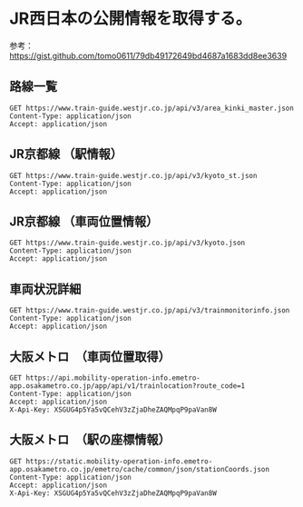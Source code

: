 # JR西日本の公開情報を取得する。

参考：https://gist.github.com/tomo0611/79db49172649bd4687a1683dd8ee3639

## 路線一覧

```http
GET https://www.train-guide.westjr.co.jp/api/v3/area_kinki_master.json
Content-Type: application/json
Accept: application/json
```

## JR京都線 （駅情報）

```http
GET https://www.train-guide.westjr.co.jp/api/v3/kyoto_st.json
Content-Type: application/json
Accept: application/json
```


## JR京都線 （車両位置情報）

```http
GET https://www.train-guide.westjr.co.jp/api/v3/kyoto.json
Content-Type: application/json
Accept: application/json
```

## 車両状況詳細

```http
GET https://www.train-guide.westjr.co.jp/api/v3/trainmonitorinfo.json
Content-Type: application/json
Accept: application/json
```


## 大阪メトロ　（車両位置取得）

```http
GET https://api.mobility-operation-info.emetro-app.osakametro.co.jp/app/api/v1/trainlocation?route_code=1
Content-Type: application/json
Accept: application/json
X-Api-Key: XSGUG4p5Ya5vQCehV3zZjaDheZAQMpqP9paVan8W
```

## 大阪メトロ　（駅の座標情報）
```http
GET https://static.mobility-operation-info.emetro-app.osakametro.co.jp/emetro/cache/common/json/stationCoords.json
Content-Type: application/json
Accept: application/json
X-Api-Key: XSGUG4p5Ya5vQCehV3zZjaDheZAQMpqP9paVan8W
```